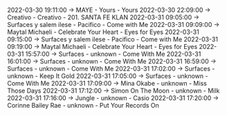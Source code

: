 2022-03-30 19:11:00 -> MAYE - Yours - Yours
2022-03-30 22:09:00 -> Creativo - Creativo - 201. SANTA FE KLAN
2022-03-31 09:05:00 -> Surfaces y salem ilese - Pacifico - Come with Me
2022-03-31 09:09:00 -> Maytal Michaeli - Celebrate Your Heart - Eyes for Eyes
2022-03-31 09:15:00 -> Surfaces y salem ilese - Pacifico - Come with Me
2022-03-31 09:19:00 -> Maytal Michaeli - Celebrate Your Heart - Eyes for Eyes
2022-03-31 15:57:00 -> Surfaces - unknown - Come With Me
2022-03-31 16:01:00 -> Surfaces - unknown - Come With Me
2022-03-31 16:59:00 -> Surfaces - unknown - Come With Me
2022-03-31 17:02:00 -> Surfaces - unknown - Keep It Gold
2022-03-31 17:05:00 -> Surfaces - unknown - Come With Me
2022-03-31 17:09:00 -> Mina Okabe - unknown - Miss Those Days
2022-03-31 17:12:00 -> Simon On The Moon - unknown - Milk
2022-03-31 17:16:00 -> Jungle - unknown - Casio
2022-03-31 17:20:00 -> Corinne Bailey Rae - unknown - Put Your Records On
